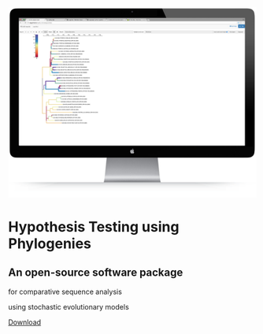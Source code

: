 <link
  rel="stylesheet"
  href="//unpkg.com/purecss@0.6.2/build/pure-min.css"
  integrity="sha384-UQiGfs9ICog+LwheBSRCt1o5cbyKIHbwjWscjemyBMT9YCUMZffs6UqUTd0hObXD"
  crossorigin="anonymous"
/>

<div class="mobile-image">
  <img src="images/mobile-image.png" alt="HyPhy Logo" class="logo-hidden" />
</div>

<div class="home-section01">
  <h1>Hypothesis Testing using Phylogenies</h1>
  <h2>An open-source software package</h2>
  <p>for comparative sequence analysis</p>
  <p>using stochastic evolutionary models</p>
  <a href="installation/" class="download-button">Download</a>
</div>
<div class="divider"></div>
<div class="home-section02"></div>

<div class="pure-g">
  <!--<div class="pure-u-1-2"></div>-->
  <div class="pure-u-1-2"></div>
</div>
